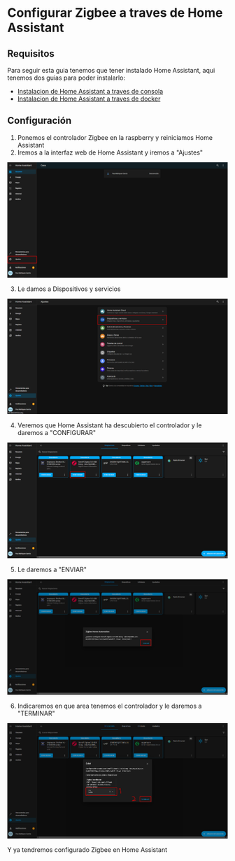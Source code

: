 # Configurar Zigbee a traves de Home Assistant

## Requisitos

Para seguir esta guia tenemos que tener instalado Home Assistant, aqui tenemos dos guias para poder instalarlo:
* [Instalacion de Home Assistant a traves de consola](homeassistant_consola.md)
* [Instalacion de Home Assistant a traves de docker](homeassistant_docker.md)

## Configuración

1. Ponemos el controlador Zigbee en la raspberry y reiniciamos Home Assistant
2. Iremos a la interfaz web de Home Assistant y iremos a "Ajustes"

![Imagen GIT](imagenes/zh1.png)

3. Le damos a Dispositivos y servicios

![Imagen GIT](imagenes/zh2.png)

4. Veremos que Home Assistant ha descubierto el controlador y le daremos a "CONFIGURAR"

![Imagen GIT](imagenes/zh3.png)

5. Le daremos a "ENVIAR"

![Imagen GIT](imagenes/zh4.png)

6. Indicaremos en que area tenemos el controlador y le daremos a "TERMINAR"

![Imagen GIT](imagenes/zh5.png)

Y ya tendremos configurado Zigbee en Home Assistant
